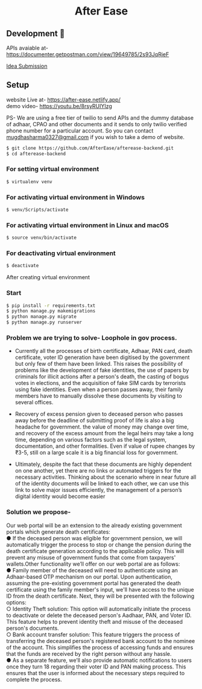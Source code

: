 <h1 align="center">After Ease</h1>

## Development 🔧
APIs avaiable at- https://documenter.getpostman.com/view/19649785/2s93JqRjeF

[Idea Submission](https://docs.google.com/presentation/d/1kOnasO5t7KhjDZZ77dV6p12BacTB1_Sg/edit#slide=id.p1)
## Setup

website Live at- https://after-ease.netlify.app/  
demo video- https://youtu.be/8rsyRUIYIzg

PS- We are using a free tier of twilio to send APIs and the dummy database of adhaar, CPAO and other documents and it sends to only twilio verified phone number for a particular account. So you can contact mugdhasharma0327@gmail.com if you wish to take a demo of website.


```sh
$ git clone https://github.com/AfterEase/afterease-backend.git
$ cd afterease-backend
```

### For setting virtual environment

```sh
$ virtualenv venv
```

### For activating virtual environment in Windows

```sh
$ venv/Scripts/activate
```

### For activating virtual environment in Linux and macOS

```sh
$ source venv/bin/activate
```

### For deactivating virtual environment
```sh
$ deactivate
```
After creating virtual environment

### Start

```sh
$ pip install -r requirements.txt
$ python manage.py makemigrations
$ python manage.py migrate
$ python manage.py runserver
```

### Problem we are trying to solve- Loophole in gov process.

- Currently all the processes of birth certificate, Adhaar, PAN card, death certificate, voter ID generation have been digitised by the government but only few of them have been linked. This raises the possibility  of problems like the development of fake identities, the use of papers by criminals for illicit actions after a person's death, the casting of bogus votes in elections, and the acquisition of fake SIM cards by terrorists using fake identities. Even when a person passes away, their family members have to manually dissolve these documents by visiting to several offices.

- Recovery of excess pension given to deceased person who passes away before the deadline of submitting proof of life is also a big headache for government. the value of money may change over time, and recovery of the excess amount from the legal heirs may take a long time, depending on various factors such as the legal system, documentation, and other formalities. Even if value of rupee changes by ₹3-5, still on a large scale it is a big financial loss for government.

- Ultimately, despite the fact that these documents are highly dependent on one another, yet there are no links or automated triggers for the necessary activities. Thinking about the scenario where in near future all of the identity documents will be linked to each other, we can use this link to solve major issues efficiently, the management of a person’s digital identity would become easier

### Solution we propose-
Our web portal will be an extension to the already existing government portals which generate death 
certificates:  
● If the deceased person was eligible for government pension, we will automatically trigger the process to stop or change the pension during the death certificate generation according to the applicable policy. This will prevent any misuse of government funds that come from taxpayers' wallets.Other functionality we’ll offer on our web portal are as follows:  
● Family member of the deceased will need to authenticate using an Adhaar-based OTP mechanism on our portal. Upon authentication, assuming the pre-existing government portal has generated the death certificate using the family member's input, we'll have access to the unique ID from the death certificate. Next, they will be presented with the following options:  
○ Identity Theft solution: This option will automatically initiate the process to deactivate or delete the deceased person's Aadhaar, PAN, and Voter ID. This feature helps to prevent identity theft and misuse of the deceased person's documents.  
○ Bank account transfer solution: This feature triggers the process of transferring the deceased person's registered bank account to the nominee of the account. This simplifies the process of accessing funds and ensures that the funds are received by the right person without any hassle.  
● As a separate feature, we’ll also provide automatic notifications to users once they turn 18 regarding their voter ID and PAN making process. This ensures that the user is informed about the necessary steps required to complete the process.  



